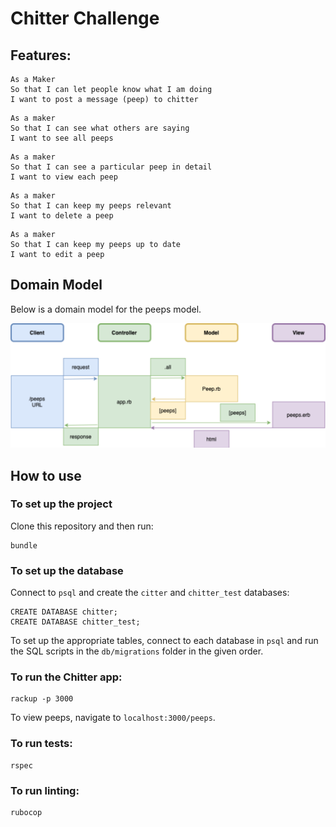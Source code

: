 Chitter Challenge
=================
Features:
-------

```
As a Maker
So that I can let people know what I am doing  
I want to post a message (peep) to chitter
```

```
As a maker
So that I can see what others are saying  
I want to see all peeps
```

```
As a maker
So that I can see a particular peep in detail  
I want to view each peep
```

```
As a maker
So that I can keep my peeps relevant
I want to delete a peep
```

```
As a maker
So that I can keep my peeps up to date
I want to edit a peep
```


## Domain Model

Below is a domain model for the peeps model.

![Chitter domain model](./public/images/chitter.png)


## How to use

### To set up the project

Clone this repository and then run:

```
bundle
```

### To set up the database

Connect to `psql` and create the `citter` and `chitter_test` databases:

```
CREATE DATABASE chitter;
CREATE DATABASE chitter_test;
```

To set up the appropriate tables, connect to each database in `psql` and run the SQL scripts in the `db/migrations` folder in the given order.

### To run the Chitter app:

```
rackup -p 3000
```

To view peeps, navigate to `localhost:3000/peeps`.

### To run tests:

```
rspec
```

### To run linting:

```
rubocop
```

